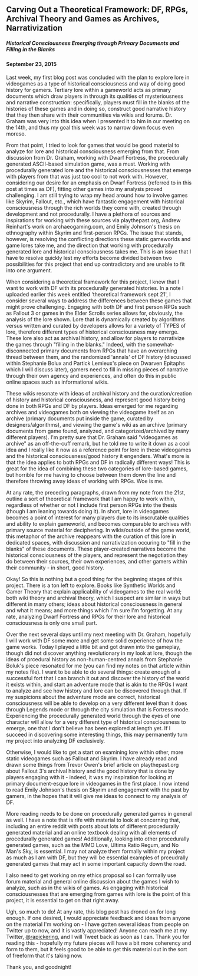 ## Carving Out a Theoretical Framework: DF, RPGs, Archival Theory and Games as Archives, Narrativization
##### Historical Consciousness Emerging through Primary Documents and Filling in the Blanks
#### September 23, 2015

Last week, my first blog post was concluded with the plan to explore lore in videogames as a type of historical consciousness and way of doing good history for gamers. Tertiary lore within a gameworld acts as primary documents which draw players in through its qualities of mysteriousness and narrative construction: specifically, players must fill in the blanks of the histories of these games and in doing so, construct good narrative history that they then share with their communities via wikis and forums. Dr. Graham was very into this idea when I presented it to him in our meeting on the 14th, and thus my goal this week was to narrow down focus even moreso. 

From that point, I tried to look for games that would be good material to analyze for lore and historical consciousness emerging from that. From discussion from Dr. Graham, working with Dwarf Fortress, the procedurally generated ASCII-based simulation game, was a must. Working with procedurally generated lore and the historical consciousnesses that emerge with players from that was just too cool to not work with. However, considering our desire for an emphasis on Dwarf Fortress (referred to in this post at times as DF), fitting other games into my analysis proved challenging. I am still trying to wrap my head around how to involve games like Skyrim, Fallout, etc., which have fantastic engagement with historical consciousness through the rich worlds they come with, created through development and not procedurally. I have a plethora of sources and inspirations for working with these sources via playthepast.org, Andrew Reinhart's work on archaeogaming.com, and Emily Johnson's thesis on ethnography within Skyrim and first-person RPGs. The issue that stands, however, is resolving the conflicting directions these static gameworlds and game lores take me, and the direction that working with procedurally generated lore and historical consciousness takes me. This is an issue that I have to resolve quickly lest my efforts become divided between two possibilities for this project that end up contradictory and are unable to fit into one argument. 

When considering a theoretical framework for this project, I knew that I want to work with DF with its procedurally generated histories. In a note I uploaded earlier this week entitled 'theoretical framework sept 21', I consider several ways to address the differences between these games that might prove challenging. Engaging with both DF and first person RPGs such as Fallout 3 or games in the Elder Scrolls series allows for, obviously, the analysis of the lore shown. Lore that is dynamically created by algorithms versus written and curated by developers allows for a variety of TYPES of lore, therefore different types of historical consciousness may emerge. These lore also act as archival history, and allow for players to narrativize the games through "filling in the blanks." Indeed, with the somewhat-disconnected primary documents from RPGs that have an overarching thread between them, and the randomized 'annals' of DF history (discussed within Stephanie Bolux and Partick Lemieux's piece on Dwarven Epitaphs which I will discuss later), gamers need to fill in missing pieces of narrative through their own agency and experiences, and often do this in public online spaces such as informational wikis. 

These wikis resonate with ideas of archival history and the curation/creation of history and historical consciousness, and represent good history being done in both RPGs and DF by players. Ideas emerged for me regarding archives and videogames both on viewing the videogame itself as an archive (primary documents put inside the game, curated by designers/algorithms), and viewing the game's wiki as an archive (primary documents from game found, analyzed, and categorized/archived by many different players). I'm pretty sure that Dr. Graham said "videogames as archive" as an off-the-cuff remark, but he told me to write it down as a cool idea and I really like it now as a reference point for lore in these videogames and the historical consciousness/good history it engenders. What's more is that the idea applies to both RPGs and DF in radically different ways! This is great for the idea of combining these two categories of lore-based games, but horrible for me having to choose between them down the line and therefore throwing away ideas of working with RPGs. Woe is me. 

At any rate, the preceding paragraphs, drawn from my note from the 21st, outline a sort of theoretical framework that I am happy to work within, regardless of whether or not I include first person RPGs into the thesis (though I am leaning towards doing it). In short, lore in videogames becomes a point of interest for many players due to its inscrutable qualities and ability to explain gameworld, and becomes comparable to archives with primary source material for deciphering. In wikis/outside of the game world, this metaphor of the archive reappears with the curation of this lore in dedicated spaces, with discussion and narrativization occuring to "fill in the blanks" of these documents. These player-created narratives become the historical consciousness of the players, and represent the negotiation they do between their sources, their own experiences, and other gamers within their community - in short, good history. 

Okay! So this is nothing but a good thing for the beginning stages of this project. There is a ton left to explore. Books like Synthetic Worlds and Gamer Theory that explain applicability of videogames to the real world; both wiki theory and archival theory, which I suspect are similar in ways but different in many others; ideas about historical consciousness in general and what it means; and more things which I'm sure I'm forgetting. At any rate, analyzing Dwarf Fortress and RPGs for their lore and historical consciousness is only one small part. 

Over the next several days until my next meeting with Dr. Graham, hopefully I will work with DF some more and get some solid experience of how the game works. Today I played a little bit and got drawn into the gameplay, though did not discover anything revolutionary in my look at lore, though the ideas of prcedural history as non-human-centred annals from Stephanie Boluk's piece resonated for me (you can find my notes on that article within my notes file). I want to be able to do several things: create enough of a successful fort that I can branch it out and discover the history of the world it exists within, and start an adventure mode that is akin to the RPGs I want to analyze and see how history and lore can be discovered through that. If my suspicions about the adventure mode are correct, historical consciousness will be able to develop on a very different level than it does through Legends mode or through the city simulation that is Fortress mode. Experiencing the procedurally generated world through the eyes of one character will allow for a very different type of historical consciousness to emerge, one that I don't believe has been explored at length yet. If I succeed in discovering some interesting things, this may permanently turn my project into analyzing DF exclusively. 

Otherwise, I would like to get a start on examining lore within other, more static videogames such as Fallout and Skyrim. I have already read and drawn some things from Trevor Owen's brief article on playthepast.org about Fallout 3's archival history and the good history that is done by players engaging with it - indeed, it was my inspiration for looking at primary document-esque lore in videogames in the first place. I now intend to read Emily Johnson's thesis on Skyrim and engagement with the past by gamers, in the hopes that it will give me ideas to connect to my analysis of DF. 

More reading needs to be done on procedurally generated games in general as well. I have a note that is rife with material to look at concerning that, including an entire reddit with posts about lots of different procedurally generated material and an online textbook dealing with all elements of procedurally generated games! Additionally, looking into other procedurally generated games, such as the MMO Love, Ultima Ratio Regum, and No Man's Sky, is essential. I may not analyze them formally within my project as much as I am with DF, but they will be essential examples of prceudrally generated games that may act in some important capacity down the road. 

I also need to get working on my ethics proposal so I can formally use forum material and general online discussion about the games I wish to analyze, such as in the wikis of games. As engaging with historical consciousnesses that are emerging from games with lore is the point of this project, it is essential to get on that right away. 

Ugh, so much to do! At any rate, this blog post has droned on for long enough. If one desired, I would appreciate feedback and ideas from anyone on the material I'm working on - I have gotten several ideas from people on Twitter up to now, and it is vastly appreciated! Anyone can reach me at my Twitter, [@rapickering](http://www.twitter.com/rapickering/), and I will Tweet back as soon as I can. Thank you for reading this - hopefully my future pieces will have a bit more coherency and form to them, but it feels good to be able to get this material out in the sort of freeform that it's taking now. 

Thank you, and goodnight!
